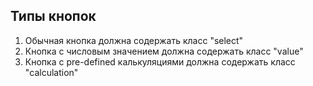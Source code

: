 ## Типы кнопок
1. Обычная кнопка должна содержать класс "select"
2. Кнопка с числовым значением должна содержать класс "value"
3. Кнопка с pre-defined калькуляциями должна содержать класс "calculation"